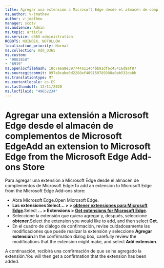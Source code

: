 ```yaml
---
title: Agregar una extensión a Microsoft Edge desde el almacén de complementos de Microsoft Edge
ms.author: v-jmathew
author: v-jmathew
manager: scotv
ms.audience: Admin
ms.topic: article
ms.service: o365-administration
ROBOTS: NOINDEX, NOFOLLOW
localization_priority: Normal
ms.collection: Adm_O365
ms.custom:
- "9003858"
- "6919"
ms.openlocfilehash: 18c7a6a8e397744a114c4bb91df6c45416d9af87
ms.sourcegitcommit: 097a8cabe0d2280af489159789988a0ab532dabb
ms.translationtype: MT
ms.contentlocale: es-ES
ms.lasthandoff: 12/11/2020
ms.locfileid: "49652234"
---
```

# <a name="add-an-extension-to-microsoft-edge-from-the-microsoft-edge-add-ons-store"></a><span data-ttu-id="808f4-102">Agregar una extensión a Microsoft Edge desde el almacén de complementos de Microsoft Edge</span><span class="sxs-lookup"><span data-stu-id="808f4-102">Add an extension to Microsoft Edge from the Microsoft Edge Add-ons Store</span></span>

<span data-ttu-id="808f4-103">Para agregar una extensión a Microsoft Edge desde el almacén de complementos de Microsoft Edge:</span><span class="sxs-lookup"><span data-stu-id="808f4-103">To add an extension to Microsoft Edge from the Microsoft Edge Add-ons store:</span></span>

- <span data-ttu-id="808f4-104">Abra Microsoft Edge.</span><span class="sxs-lookup"><span data-stu-id="808f4-104">Open Microsoft Edge.</span></span>
- <span data-ttu-id="808f4-105">**Las extensiones Select... > > [obtener extensiones para Microsoft Edge](https://go.microsoft.com/fwlink/?linkid=2136408)**.</span><span class="sxs-lookup"><span data-stu-id="808f4-105">Select **... > Extensions > [Get extensions for Microsoft Edge](https://go.microsoft.com/fwlink/?linkid=2136408)**.</span></span>
- <span data-ttu-id="808f4-106">Seleccione la extensión que quiera agregar y, después, seleccione **obtener**.</span><span class="sxs-lookup"><span data-stu-id="808f4-106">Select the extension you would like to add, and then select **Get**.</span></span>
- <span data-ttu-id="808f4-107">En el cuadro de diálogo de confirmación, revise cuidadosamente las modificaciones que puede realizar la extensión y seleccione **Agregar extensión**.</span><span class="sxs-lookup"><span data-stu-id="808f4-107">In the confirmation dialog box, carefully review the modifications that the extension might make, and select **Add extension**.</span></span>

<span data-ttu-id="808f4-108">A continuación, recibirá una confirmación de que se ha agregado la extensión.</span><span class="sxs-lookup"><span data-stu-id="808f4-108">You will then get a confirmation that the extension has been added.</span></span>
